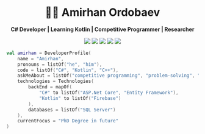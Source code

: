 <h1 align="center">👨‍💻 Amirhan Ordobaev</h1>
<p align="center">
  <b>C# Developer | Learning Kotlin | Competitive Programmer | Researcher</b>
</p>

<p align="center">
  <img src="https://img.shields.io/badge/C%23-%2368217A?style=for-the-badge&logo=c-sharp&logoColor=white">
  <img src="https://img.shields.io/badge/C%2B%2B-%2300599C.svg?style=for-the-badge&logo=c%2B%2B&logoColor=white">
  <img src="https://img.shields.io/badge/Kotlin-%237F52FF.svg?style=for-the-badge&logo=kotlin&logoColor=white">
  <img src="https://img.shields.io/badge/ICPC-%230092CC.svg?style=for-the-badge&logo=codeforces&logoColor=white">
  <img src="https://img.shields.io/badge/Codeforces-%231E90FF.svg?style=for-the-badge&logo=codeforces&logoColor=white">
</p>

```Kotlin
val amirhan = DeveloperProfile(
    name = "Amirhan",
    pronouns = listOf("he", "him"),
    code = listOf("C#", "Kotlin", "C++"),
    askMeAbout = listOf("competitive programming", "problem-solving", "researching"),
    technologies = Technologies(
        backEnd = mapOf(
            "C#" to listOf("ASP.Net Core", "Entity Framework"),
            "Kotlin" to listOf("Firebase")
        ),
        databases = listOf("SQL Server")
    ),
    currentFocus = "PhD Degree in future"
)
```
